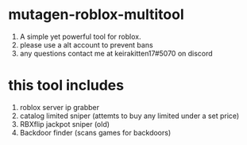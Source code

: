 # mutagen-roblox-multitool
1. A simple yet powerful tool for roblox.
2. please use a alt account to prevent bans
3. any questions contact me at keirakitten17#5070 on discord

# this tool includes
1. roblox server ip grabber 
2. catalog limited sniper (attemts to buy any limited under a set price)
3. RBXflip jackpot sniper (old)
4. Backdoor finder (scans games for backdoors)
